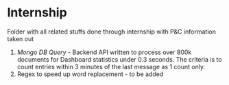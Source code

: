 # Internship

Folder with all related stuffs done through internship with P&C information taken out  
1. *Mongo DB Query* - Backend API written to process over 800k documents for Dashboard statistics under 0.3 seconds. The criteria is to count entries within 3 minutes of the last message as 1 count only.
2. Regex to speed up word replacement - to be added
